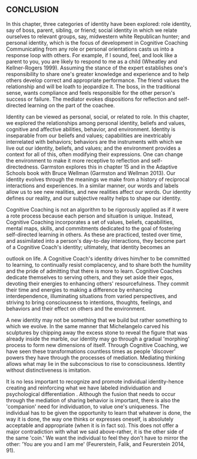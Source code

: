 ## CONCLUSION

In this chapter, three categories of identity have been explored: role identity, say of boss, parent, sibling, or friend; social identity in which we relate ourselves to relevant groups, say, midwestern white Republican hunter; and personal identity, which is the focus of development in Cognitive Coaching Communicating from any role or personal orientations casts us into a response loop with others. For example, if I sound, feel, and look like a parent to you, you are likely to respond to me as a child (Wheatley and Kellner-Rogers 1999). Assuming the stance of the expert establishes one's responsibility to share one's greater knowledge and experience and to help others develop correct and appropriate performance. The friend values the relationship and will be loath to jeopardize it. The boss, in the traditional sense, wants compliance and feels responsible for the other person's success or failure. The mediator evokes dispositions for reflection and self-directed learning on the part of the coachee.

Identity can be viewed as personal, social, or related to role. In this chapter, we explored the relationships among personal identity, beliefs and values, cognitive and affective abilities, behavior, and environment. Identity is inseparable from our beliefs and values; capabilities are inextricably interrelated with behaviors; behaviors are the instruments with which we live out our identity, beliefs, and values; and the environment provides a context for all of this, often modifying their expressions. One can change the environment to make it more receptive to reflection and self-directedness. Garmston explores this in chapter 15 and in the Adaptive Schools book with Bruce Wellman (Garmston and Wellman 2013). Our identity evolves through the meanings we make from a history of reciprocal interactions and experiences. In a similar manner, our words and labels allow us to see new realities, and new realities affect our words. Our identity defines our reality, and our subjective reality helps to shape our identity.

Cognitive Coaching is not an algorithm to be rigorously applied as if it were a rote process because each person and situation is unique. Instead, Cognitive Coaching incorporates a set of values, beliefs, capabilities, mental maps, skills, and commitments dedicated to the goal of fostering self-directed learning in others. As these are practiced, tested over time, and assimilated into a person's day-to-day interactions, they become part of a Cognitive Coach's identity; ultimately, that identity becomes an

outlook on life. A Cognitive Coach's identity drives him/her to be committed to learning, to continually resist complacency, and to share both the humility and the pride of admitting that there is more to learn. Cognitive Coaches dedicate themselves to serving others, and they set aside their egos, devoting their energies to enhancing others' resourcefulness. They commit their time and energies to making a difference by enhancing interdependence, illuminating situations from varied perspectives, and striving to bring consciousness to intentions, thoughts, feelings, and behaviors and their effect on others and the environment.

A new identity may not be something that we build but rather something to which we evolve. In the same manner that Michelangelo carved his sculptures by chipping away the excess stone to reveal the figure that was already inside the marble, our identity may go through a gradual 'morphing' process to form new dimensions of itself. Through Cognitive Coaching, we have seen these transformations countless times as people 'discover' powers they have through the processes of mediation. Mediating thinking allows what may lie in the subconscious to rise to consciousness. Identity without distinctiveness is imitation.

It is no less important to recognize and promote individual identity-hence creating and reinforcing what we have labeled individuation and psychological differentiation . Although the fusion that needs to occur through the mediation of sharing behavior is important, there is also the 'companion' need for individuation, to value one's uniqueness. The individual has to be given the opportunity to learn that whatever is done, the way it is done, the way one thinks or expresses oneself, is absolutely acceptable and appropriate (when it is in fact so). This does not offer a major contradiction with what we said above-rather, it is the other side of the same 'coin.' We want the individual to feel they don't have to mirror the other: 'You are you and I am me' (Feurerstein, Falik, and Feurerstein 2014, 91).